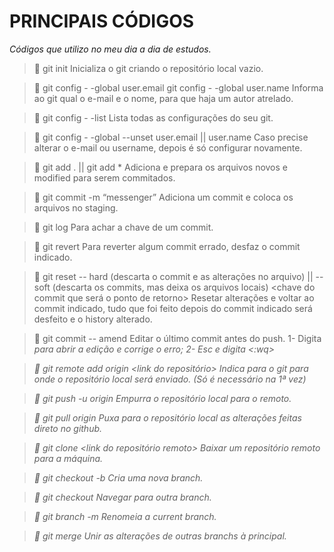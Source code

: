 # PRINCIPAIS CÓDIGOS

_Códigos que utilizo no meu dia a dia de estudos._



> 🔹 git init
> Inicializa o git criando o repositório local vazio.



> 🔹 git config - -global user.email <e-mail cadastrado>
>  git config - -global user.name <username>
> Informa ao git qual o e-mail e o nome, para que haja um autor atrelado.



> 🔹 git config - -list
> Lista todas as configurações do seu git.



> 🔹 git config - -global --unset user.email || user.name
> Caso precise alterar o e-mail ou username, depois é só configurar novamente.



> 🔹 git add .  || git add *
> Adiciona e prepara os arquivos novos e modified para serem commitados.



> 🔹 git commit -m “messenger”
> Adiciona um commit e coloca os arquivos no staging.



> 🔹 git log
> Para achar a chave de um commit.



> 🔹 git revert <chave do commit>
> Para reverter algum commit errado, desfaz o commit indicado.



> 🔹 git reset -- hard (descarta o commit e as alterações no arquivo) || -- soft (descarta os commits, mas deixa os arquivos locais) <chave do commit que será o ponto de retorno>
> Resetar alterações e voltar ao commit indicado, tudo que foi feito depois do commit indicado será desfeito e o history alterado.



> 🔹 git commit -- amend
> Editar o último commit antes do push.
> 1- Digita <i> para abrir a edição e corrige o erro;
> 2- Esc e digita <:wq>



> 🔹 git remote add origin <link do repositório>
> Indica para o git para onde o repositório local será enviado. (Só é necessário na 1ª vez)



> 🔹 git push -u origin <nome da branch>
> Empurra o repositório local para o remoto.



> 🔹 git pull origin <nome da branch>
> Puxa para o repositório local as alterações feitas direto no github.



> 🔹 git clone <link do repositório remoto>
> Baixar um repositório remoto para a máquina.



> 🔹 git checkout -b <nome>
> Cria uma nova branch.



> 🔹 git checkout <nome>
> Navegar para outra branch.



> 🔹 git branch -m <novo nome>
> Renomeia a current branch.



> 🔹 git merge <nome da outra branch>
> Unir as alterações de outras branchs à principal.
